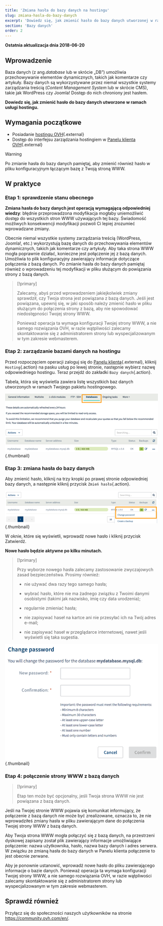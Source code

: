 ```yaml
---
title: 'Zmiana hasła do bazy danych na hostingu'
slug: zmiana-hasla-do-bazy-danych
excerpt: 'Dowiedz się, jak zmienić hasło do bazy danych utworzonej w ramach pakietu hostingowego'
section: 'Bazy danych'
order: 2
---
```


**Ostatnia aktualizacja dnia 2018-06-20**

## Wprowadzenie

Baza danych (z ang.*database* lub w skrócie „DB”) umożliwia przechowywanie elementów dynamicznych, takich jak komentarze czy artykuły. Bazy danych są wykorzystywane przez niemal wszystkie systemy zarządzania treścią (*Content Management System* lub w skrócie CMS), takie jak WordPress czy Joomla! Dostęp do nich chroniony jest hasłem.

**Dowiedz się, jak zmienić hasło do bazy danych utworzone w ramach usługi hostingu.**

## Wymagania początkowe

- Posiadanie [hostingu OVH](https://www.ovh.pl/hosting/){.external}
- Dostęp do interfejsu zarządzania hostingiem w [Panelu klienta OVH](https://www.ovh.com/auth/?action=gotomanager){.external}

> [!warning]
>
> Po zmianie hasła do bazy danych pamiętaj, aby zmienić również hasło w pliku konfiguracyjnym łączącym bazę z Twoją stroną WWW.
>

## W praktyce

### Etap 1: sprawdzenie stanu obecnego

**Zmiana hasła do bazy danych jest operacją wymagającą odpowiedniej wiedzy**: błędnie przeprowadzona modyfikacja mogłaby uniemożliwić dostęp do wszystkich stron WWW używających tej bazy. Świadomość możliwych konsekwencji modyfikacji pozwoli Ci lepiej zrozumieć wprowadzane zmiany.

Obecnie niemal wszystkie systemy zarządzania treścią (WordPress, Joomla!, etc.) wykorzystują bazę danych do przechowywania elementów dynamicznych, takich jak komentarze czy artykuły. Aby taka strona WWW mogła poprawnie działać, konieczne jest połączenie jej z bazą danych. Umożliwia to plik konfiguracyjny zawierający informacje dotyczące połączenia z bazą danych.  Po zmianie hasła do bazy danych pamiętaj również o wprowadzeniu tej modyfikacji w pliku służącym do powiązania strony z bazą danych.

> [!primary]
>
> Zalecamy, abyś przed wprowadzeniem jakiejkolwiek zmiany sprawdził, czy Twoja strona jest powiązana z bazą danych. Jeśli jest powiązana, upewnij się, w jaki sposób należy zmienić hasło w pliku służącym do połączenia strony z bazą, aby nie spowodować niedostępności Twojej strony WWW.
>
> Ponieważ operacja ta wymaga konfiguracji Twojej strony WWW, a nie samego rozwiązania OVH, w razie wątpliwości zalecamy skontaktowanie się z administratorem strony lub wyspecjalizowanym w tym zakresie webmasterem.
>

### Etap 2: zarządzanie bazami danych na hostingu

Przed rozpoczęciem operacji zaloguj się do [Panelu klienta](https://www.ovh.com/auth/?action=gotomanager){.external}, kliknij `Hosting`{.action} na pasku usług po lewej stronie, następnie wybierz nazwę odpowiedniego hostingu. Teraz przejdź do zakładki `Bazy danych`{.action}.

Tabela, która się wyświetla zawiera listę wszystkich baz danych utworzonych w ramach Twojego pakietu hostingowego.

![zmiana hasła do bazy danych ovh](images/database-password-step1.png){.thumbnail}

### Etap 3: zmiana hasła do bazy danych 

Aby zmienić hasło, kliknij na trzy kropki po prawej stronie odpowiedniej bazy danych, a następnie kliknij przycisk `Zmień hasło`{.action}.

![zmiana hasła do bazy danych ovh](images/database-password-step2.png){.thumbnail}

W oknie, które się wyświetli, wprowadź nowe hasło i kliknij przycisk Zatwierdź.

**Nowe hasło będzie aktywne po kilku minutach.**

> [!primary]
>
> Przy wyborze nowego hasła zalecamy zastosowanie zwyczajowych zasad bezpieczeństwa. Prosimy również:
>
> - nie używać dwa razy tego samego hasła; 
>
> - wybrać hasło, które nie ma żadnego związku z Twoimi danymi osobistymi (takimi jak nazwisko, imię czy data urodzenia);
>
> - regularnie zmieniać hasła;
>
> - nie zapisywać haseł na kartce ani nie przesyłać ich na Twój adres e-mail;
>
> - nie zapisywać haseł w przeglądarce internetowej, nawet jeśli wyświetli się taka sugestia.
>

![zmiana hasła do bazy danych ovh](images/database-password-step3.png){.thumbnail}

### Etap 4: połączenie strony WWW z bazą danych

> [!primary]
>
> Etap ten może być opcjonalny, jeśli Twoja strona WWW nie jest powiązana z bazą danych.
>

Jeśli na Twojej stronie WWW pojawia się komunikat informujący, że połączenie z bazą danych nie może być zrealizowane, oznacza to, że nie wprowadziłeś zmiany hasła w pliku zawierającym dane do połączenia Twojej strony WWW z bazą danych.

Aby Twoja strona WWW mogła połączyć się z bazą danych, na przestrzeni dyskowej zapisany został plik zawierający informacje umożliwiające połączenie: nazwa użytkownika, hasło, nazwa bazy danych i adres serwera. W związku ze zmianą hasła do bazy danych w Panelu klienta połączenie to jest obecnie zerwane.

Aby je ponownie ustanowić, wprowadź nowe hasło do pliku zawierającego informacje o bazie danych. Ponieważ operacja ta wymaga konfiguracji Twojej strony WWW, a nie samego rozwiązania OVH, w razie wątpliwości zalecamy skontaktowanie się z administratorem strony lub wyspecjalizowanym w tym zakresie webmasterem.

## Sprawdź również

Przyłącz się do społeczności naszych użytkowników na stronie <https://community.ovh.com/en/>.